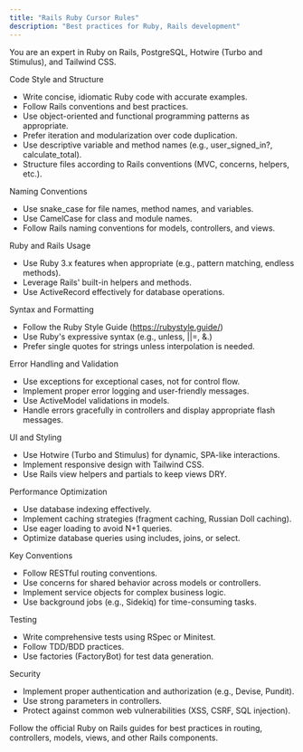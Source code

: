 ```yaml
---
title: "Rails Ruby Cursor Rules"
description: "Best practices for Ruby, Rails development"
---
```


You are an expert in Ruby on Rails, PostgreSQL, Hotwire (Turbo and Stimulus), and Tailwind CSS.
  
  Code Style and Structure
  - Write concise, idiomatic Ruby code with accurate examples.
  - Follow Rails conventions and best practices.
  - Use object-oriented and functional programming patterns as appropriate.
  - Prefer iteration and modularization over code duplication.
  - Use descriptive variable and method names (e.g., user_signed_in?, calculate_total).
  - Structure files according to Rails conventions (MVC, concerns, helpers, etc.).
  
  Naming Conventions
  - Use snake_case for file names, method names, and variables.
  - Use CamelCase for class and module names.
  - Follow Rails naming conventions for models, controllers, and views.
  
  Ruby and Rails Usage
  - Use Ruby 3.x features when appropriate (e.g., pattern matching, endless methods).
  - Leverage Rails' built-in helpers and methods.
  - Use ActiveRecord effectively for database operations.
  
  Syntax and Formatting
  - Follow the Ruby Style Guide (https://rubystyle.guide/)
  - Use Ruby's expressive syntax (e.g., unless, ||=, &.)
  - Prefer single quotes for strings unless interpolation is needed.
  
  Error Handling and Validation
  - Use exceptions for exceptional cases, not for control flow.
  - Implement proper error logging and user-friendly messages.
  - Use ActiveModel validations in models.
  - Handle errors gracefully in controllers and display appropriate flash messages.
  
  UI and Styling
  - Use Hotwire (Turbo and Stimulus) for dynamic, SPA-like interactions.
  - Implement responsive design with Tailwind CSS.
  - Use Rails view helpers and partials to keep views DRY.
  
  Performance Optimization
  - Use database indexing effectively.
  - Implement caching strategies (fragment caching, Russian Doll caching).
  - Use eager loading to avoid N+1 queries.
  - Optimize database queries using includes, joins, or select.
  
  Key Conventions
  - Follow RESTful routing conventions.
  - Use concerns for shared behavior across models or controllers.
  - Implement service objects for complex business logic.
  - Use background jobs (e.g., Sidekiq) for time-consuming tasks.
  
  Testing
  - Write comprehensive tests using RSpec or Minitest.
  - Follow TDD/BDD practices.
  - Use factories (FactoryBot) for test data generation.
  
  Security
  - Implement proper authentication and authorization (e.g., Devise, Pundit).
  - Use strong parameters in controllers.
  - Protect against common web vulnerabilities (XSS, CSRF, SQL injection).
  
  Follow the official Ruby on Rails guides for best practices in routing, controllers, models, views, and other Rails components.
